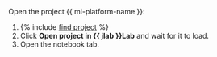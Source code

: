 Open the project {{ ml-platform-name }}:

1. {% include [find project](../../_includes/datasphere/ui-find-project.md) %}
1. Click **Open project in {{ jlab }}Lab** and wait for it to load.
1. Open the notebook tab.
